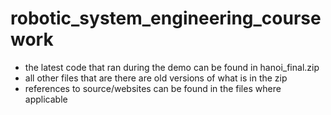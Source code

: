 # robotic_system_engineering_coursework


- the latest code that ran during the demo can be found in hanoi_final.zip
- all other files that are there are old versions of what is in the zip
- references to source/websites can be found in the files where applicable

